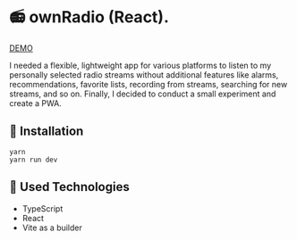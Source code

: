 # 📻  ownRadio (React).

[DEMO](https://alexanchek.github.io/ownRadio// "Demo of Own Radio")

I needed a flexible, lightweight app for various platforms to listen to my personally selected radio streams without additional features like alarms, recommendations, favorite lists, recording from streams, searching for new streams, and so on. Finally, I decided to conduct a small experiment and create a PWA.

 ## 🚀 Installation

    yarn
    yarn run dev

## 🤖 Used Technologies

- TypeScript
- React
- Vite as a builder
